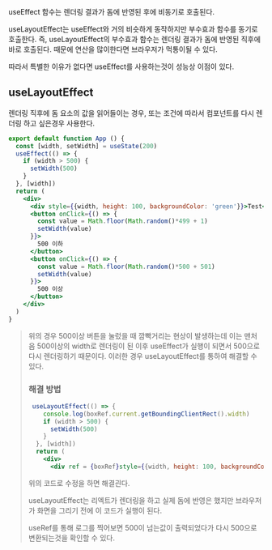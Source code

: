 useEffect 함수는 렌더링 결과가 돔에 반영된 후에 비동기로 호출된다.

useLayoutEffect는 useEffect와 거의 비슷하게 동작하지만 부수효과 함수를 동기로 호출한다. 즉, useLayoutEffect의 부수효과 함수는 렌더링 결과가 돔에 반영된 직후에 바로 호출된다. 때문에 연산을 많이한다면 브라우저가 먹통이될 수 있다.

따라서 특별한 이유가 없다면 useEffect를 사용하는것이 성능상 이점이 있다.

## useLayoutEffect

렌더링 직후에 돔 요소의 값을 읽어들이는 경우, 또는 조건에 따라서 컴포넌트를 다시 렌더링 하고 싶은경우 사용한다.

```jsx
export default function App () {
  const [width, setWidth] = useState(200)
  useEffect(() => {
    if (width > 500) {
      setWidth(500)
    }
  }, [width])
  return (
    <div>
      <div style={{width, height: 100, backgroundColor: 'green'}}>Test</div>
      <button onClick={() => {
        const value = Math.floor(Math.random()*499 + 1) 
        setWidth(value)
      }}>
        500 이하
      </button>
      <button onClick={() => {
        const value = Math.floor(Math.random()*500 + 501) 
        setWidth(value)
      }}>
        500 이상
      </button>
    </div>
  )
}
```

> 위의 경우 500이상 버튼을 눌렀을 때 깜빡거리는 현상이 발생하는데 이는 맨처음 500이상의 width로 렌더링이 된 이후 useEffect가 실행이 되면서 500으로 다시 렌더링하기 때문이다.  이러한 경우 useLayoutEffect를 통하여 해결할 수 있다.
>
> ### 해결 방법
>
> ```jsx
>  useLayoutEffect(() => {
>     console.log(boxRef.current.getBoundingClientRect().width)
>     if (width > 500) {
>       setWidth(500)
>     }
>   }, [width])
>   return (
>     <div>
>       <div ref = {boxRef}style={{width, height: 100, backgroundColor: 'green'}}>Test</div>
> ```
>
> 위의 코드로 수정을 하면 해결괸다.
>
> useLayoutEffect는 리엑트가 렌더링을 하고 실제 돔에 반영은 했지만 브라우저가 화면을 그리기 전에 이 코드가 실행이 된다.
>
> useRef를 통해 로그를 찍어보면 500이 넘는값이 출력되었다가 다시 500으로 변환되는것을 확인할 수 있다.

